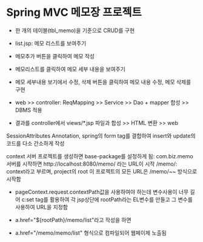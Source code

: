 # Spring MVC 메모장 프로젝트

* 한 개의 테이블(tbl_memo)을 기준으로 CRUD를 구현
* list.jsp: 메모 리스트를 보여주기
* 메모추가 버튼을 클릭하여 메모 작성
* 메모리스트를 클릭하여 메모 세부 내용을 보여주기
* 메모 세부내용 보기에서 수정, 삭제 버튼을 클릭하여 메모 내용 수정, 메모 삭제를 구현



* web >> controller: ReqMapping >> Service >> Dao + mapper 합성 >> DBMS 적용
* 결과를 controller에서 views/*.jsp 파일과 합성 >> HTML 변환 >> web


SessionAttributes Annotation, spring의 form tag를 결합하여 insert와 update의 코드를 다소 간소하게 작성

context
서버 프로젝트를 생성하면 base-package를 설정하게 됨: com.biz.memo
서버를 시작하면 http://localhost:8080/memo/ 라는 URL이 시작
/memo/: context라고 부르며, project의 root
이 프로젝트의 모든 URL은 /memo/~~ 방식으로 시작함
* pageContext.request.contextPath값을 사용하여야 하는데 변수사용이 너무 길어 c:set tag를 활용하여 각 jsp상단에 rootPath라는 EL변수를 만들고 그 변수를 사용하여 URL을 지정함

* a.href="${rootPath}/memo/list"라고 작성을 하면
* a.href="/memo/memo/list" 형식으로 컴파일되어 웹페이제 노출됨

